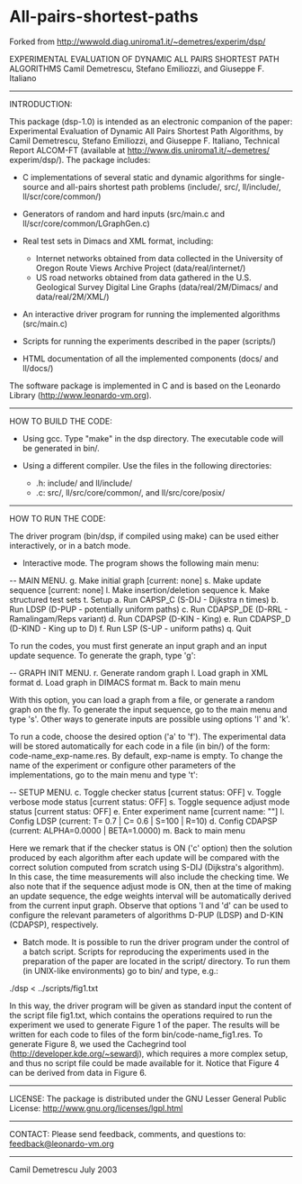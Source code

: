 # All-pairs-shortest-paths
Forked from http://wwwold.diag.uniroma1.it/~demetres/experim/dsp/

EXPERIMENTAL EVALUATION OF DYNAMIC ALL PAIRS SHORTEST PATH ALGORITHMS
Camil Demetrescu, Stefano Emiliozzi, and Giuseppe F. Italiano

---------------------------------------------------------------------
INTRODUCTION:

This package (dsp-1.0) is intended as an electronic companion of the paper: 
Experimental Evaluation of Dynamic All Pairs Shortest Path Algorithms, by 
Camil Demetrescu, Stefano Emiliozzi, and Giuseppe F. Italiano, Technical 
Report ALCOM-FT (available at http://www.dis.uniroma1.it/~demetres/ 
experim/dsp/).  The package includes:

* C implementations of several static and dynamic algorithms for 
single-source and all-pairs shortest path problems (include/, src/, 
ll/include/, ll/scr/core/common/)

* Generators of random and hard inputs (src/main.c and 
ll/scr/core/common/LGraphGen.c)

* Real test sets in Dimacs and XML format, including: 
   - Internet networks obtained from data collected in the University of 
     Oregon Route Views Archive Project (data/real/internet/)
   - US road networks obtained from data gathered in the U.S. Geological 
     Survey Digital Line Graphs (data/real/2M/Dimacs/ and data/real/2M/XML/)

* An interactive driver program for running the implemented algorithms 
(src/main.c)

* Scripts for running the experiments described in the paper (scripts/)

* HTML documentation of all the implemented components (docs/ and ll/docs/)

The software package is implemented in C and is based on the Leonardo 
Library (http://www.leonardo-vm.org).

---------------------------------------------------------------------
HOW TO BUILD THE CODE:

* Using gcc. Type "make" in the dsp directory. The executable code 
will be generated in bin/.

* Using a different compiler.  Use the files in the following directories:

    - .h: include/ and ll/include/
    - .c: src/, ll/src/core/common/, and ll/src/core/posix/

---------------------------------------------------------------------
HOW TO RUN THE CODE:

The driver program (bin/dsp, if compiled using make) can be used either 
interactively, or in a batch mode.

* Interactive mode. The program shows the following main menu:

-- MAIN MENU.
g. Make initial graph [current: none]
s. Make update sequence [current: none]
l. Make insertion/deletion sequence
k. Make structured test sets
t. Setup
a. Run CAPSP_C   (S-DIJ  - Dijkstra n times)
b. Run LDSP      (D-PUP  - potentially uniform paths)
c. Run CDAPSP_DE (D-RRL  - Ramalingam/Reps variant)
d. Run CDAPSP    (D-KIN  - King)
e. Run CDAPSP_D  (D-KIND - King up to D)
f. Run LSP       (S-UP   - uniform paths)
q. Quit

To run the codes, you must first generate an input graph and an input 
update sequence.  To generate the graph, type 'g':

-- GRAPH INIT MENU.
r. Generate random graph
l. Load graph in XML format
d. Load graph in DIMACS format
m. Back to main menu

With this option, you can load a graph from a file, or generate a random 
graph on the fly. To generate the input sequence, go to the main menu and 
type 's'. Other ways to generate inputs are possible using options 'l' and 
'k'.

To run a code, choose the desired option ('a' to 'f').  The experimental 
data will be stored automatically for each code in a file (in bin/) of the form: 
code-name_exp-name.res.  By default, exp-name is empty.  To change the name 
of the experiment or configure other parameters of the implementations, go 
to the main menu and type 't':

-- SETUP MENU.
c. Toggle checker status [current status: OFF]
v. Toggle verbose mode status [current status: OFF]
s. Toggle sequence adjust mode status [current status: OFF]
e. Enter experiment name [current name: ""]
l. Config LDSP (current: T= 0.7 | C= 0.6 | S=100 | R=10)
d. Config CDAPSP (current: ALPHA=0.0000 | BETA=1.0000)
m. Back to main menu

Here we remark that if the checker status is ON ('c' option) then the 
solution produced by each algorithm after each update will be compared with 
the correct solution computed from scratch using S-DIJ (Dijkstra's 
algorithm).  In this case, the time measurements will also include the 
checking time.  We also note that if the sequence adjust mode is ON, then 
at the time of making an update sequence, the edge weights interval will be 
automatically derived from the current input graph.  Observe that options 
'l and 'd' can be used to configure the relevant parameters of algorithms 
D-PUP (LDSP) and D-KIN (CDAPSP), respectively.

* Batch mode.  It is possible to run the driver program under the control 
of a batch script.  Scripts for reproducing the experiments used in the 
preparation of the paper are located in the script/ directory.  To run them 
(in UNIX-like environments) go to bin/ and type, e.g.:

./dsp < ../scripts/fig1.txt

In this way, the driver program will be given as standard input the content 
of the script file fig1.txt, which contains the operations required to run 
the experiment we used to generate Figure 1 of the paper.  The results will 
be written for each code to files of the form bin/code-name_fig1.res.  To 
generate Figure 8, we used the Cachegrind tool 
(http://developer.kde.org/~sewardj), which requires a more complex setup, 
and thus no script file could be made available for it.  Notice that Figure 
4 can be derived from data in Figure 6.

---------------------------------------------------------------------
LICENSE:
The package is distributed under the GNU Lesser General Public License: 
http://www.gnu.org/licenses/lgpl.html

---------------------------------------------------------------------
CONTACT: 
Please send feedback, comments, and questions to: 
<feedback@leonardo-vm.org>

---------------------------------------------------------------------
Camil Demetrescu
July 2003

